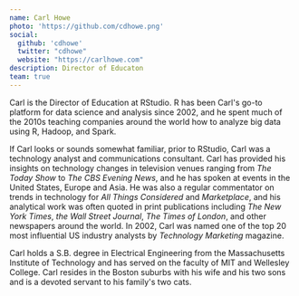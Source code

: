 ```yaml
---
name: Carl Howe
photo: 'https://github.com/cdhowe.png'
social:
  github: 'cdhowe'
  twitter: "cdhowe"
  website: "https://carlhowe.com"
description: Director of Educaton
team: true
---
```


Carl is the Director of Education at RStudio. R has been Carl's go-to platform for data science and analysis since 2002, and he spent much of the 2010s teaching companies around the world how to analyze big data using R, Hadoop, and Spark.

If Carl looks or sounds somewhat familiar, prior to RStudio, Carl was a technology analyst and communications consultant. Carl has provided his insights on technology changes in television venues ranging from  *The Today Show* to *The CBS Evening News*, and he has spoken at events in the United States, Europe and Asia. He was also a regular commentator on trends in technology for *All Things Considered* and *Marketplace*, and his analytical work was often quoted in print publications including *The New York Times*, *the Wall Street Journal*, *The Times of London*, and other newspapers around the world. In 2002, Carl was named one of the top 20 most influential US industry analysts by *Technology Marketing* magazine.

Carl holds a S.B. degree in Electrical Engineering from the Massachusetts Institute of Technology and has served on the faculty of MIT and Wellesley College. Carl resides in the Boston suburbs with his wife and his two sons and is a devoted servant to his family's two cats.

